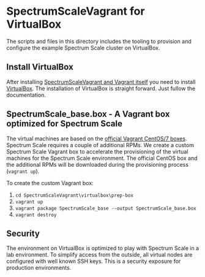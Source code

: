 # SpectrumScaleVagrant for VirtualBox

The scripts and files in this directory includes the tooling to provision and
configure the example Spectrum Scale cluster on VirtualBox.

## Install VirtualBox

After installing [SpectrumScaleVagrant and Vagrant itself](../README.md) you
need to install [VirtualBox](https://www.virtualbox.org/). The installation of
VirtualBox is straight forward. Just fullow the documentation.

## SpectrumScale_base.box - A Vagrant box optimized for Spectrum Scale

The virtual machines are based on the [official Vagrant CentOS/7 boxes](https://app.vagrantup.com/centos/boxes/7).
Spectrum Scale requires a couple of additional RPMs. We create a custom 
Spectrum Scale Vagrant box to accelerate the provisioning of the virtual
machines for the Spectrum Scale environment. The official CentOS box and the
additional RPMs will be downloaded during the provisioning process
(`vagrant up`).

To create the custom Vagrant box:
1. `cd SpectrumScaleVagrant\virtualbox\prep-box`
1. `vagrant up`
1. `vagrant package SpectrumScale_base --output SpectrumScale_base.box`
1. `vagrant destroy`

## Security

The environment on VirtualBox is optimized to play with Spectrum Scale
in a lab environment. To simplify access from the outside, all virtual
nodes are configured with well known SSH keys. This is a security exposure
for production environments.
